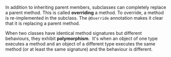 In addition to inheriting parent members, subclasses can completely replace a parent method. This is called **overriding** a method. To override, a method is re-implemented in the subclass. The `@Override` annotation makes it clear that it is replacing a parent method.

When two classes have identical method signatures but different behaviours, they exhibit **polymorphism**.  It's when an object of one type executes a method and an object of a different type executes the same method (or at least the same signature) and the behaviour is different.